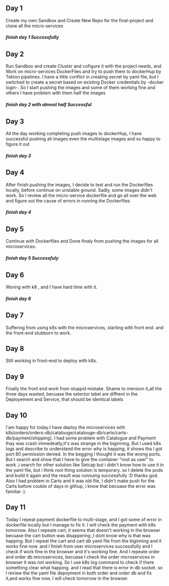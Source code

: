 ## Day 1
  Create my own Sandbox and Create New Repo for the final-project and clone all the micro-services  

###### **finish day 1 Successfully**

## Day 2
  Run Sandbox and create Cluster and cofigure it with the project needs, and Work on micro-services DockerFiles and try to push them to dockerHup by Tekton pipelines.
  I have a little conflict in creating secret by yaml file, but I switched to create a secret based on existing Docker credentials by -docker login-. So I start pushing the images and some of them working fine and others I have problem with them 
  half the images
###### **finish day 2 with almost half Successful**

## Day 3
 All the day working completing push images to dockerHup, I have successful pushing all images even the multistage images and so happy to figure it out 
###### **finish day 3**

## Day 4
 After finish  pushing the images, I decide to test and run the Dockerfiles locally, before continue on unstable ground. Sadly, some images didn't work. So I review all the micro-service dockerfile and go all over the web and figure out the cause of errors in running the Dockerfiles
###### **finish day 4**

## Day 5
 Continue with Dockerfiles and Done finaly from pushing the images for all microservices.

###### **finish day 5 Successfuly**

## Day 6 
 Woring with k8 , and I have hard time with it.

###### **finish day 6**

## Day 7
 Suffering from using k8s with the microservices, starting with front end. and the front-end stubborn to work.


## Day 8
 Still working in front-end to deploy with k8s.


## Day 9
 Finally the front end work from stuppid mistake. Shame to mension it,all the three days wasted, becuase the selector label are diffrent in the Deployement and Service, that should be identical labels

## Day 10

I'am happy for today.I have deploy the microservices with k8s(orders/orders-db/catalouge/catalouge-db/carts/carts-db/payment/shipping).
I had some problem with Catalogue and Payment thay was crash immedeatly,it's was strange in the biginning, But I used k8s logs and describe to understand the error why is happing, it shows tha I  got port 80 permission denied. In the begging I thought it was the wrong ports. But I search and show that I have to give the container "root as user" to work ,i search for other solution like Setcap but i didn't know how to use it in the yaml file, but i think root thing solution is temporary. so I delete the pods and build it again and the result was runnuing successfully :D thanks god. 
Also I had problem in Carts and it was old file, I didn't make push for the Carts before couble of days in githup, i know that becuase the error was familiar  :).
## Day 11
Today I repeat payment dockerfile to multi-stage, and I got some of error in dockerfile locally but I manage to fix it. I will check the payment with k8s tomorrow.
Also I repeate cart, it seems that doesn't working in the browser becuase the cart button was disappering ,I dont know  why is that was happing. But I repeat the cart and cart db yaml file from the biginning and it works fine now. and I finish from user microservices successfully and I check if work fine in the browser and it's working fine.
And I repeate order and order db  microservices, becuase I check the order microservices in browser it was not working. So  I use k8s log command to check if there something clear what happing. and I read that there is error in db socket. so I review the the yaml file depoyment in both order and order db and fix it,and works fine now, I will check tomorrow in the browser.
